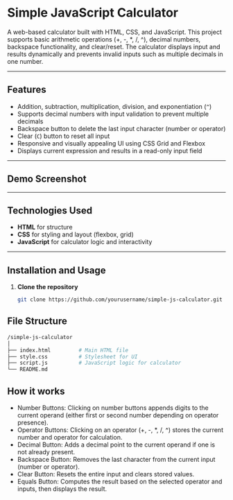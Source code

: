 # Simple JavaScript Calculator

A web-based calculator built with HTML, CSS, and JavaScript. This project supports basic arithmetic operations (+, -, *, /, ^), decimal numbers, backspace functionality, and clear/reset. The calculator displays input and results dynamically and prevents invalid inputs such as multiple decimals in one number.

---

## Features

- Addition, subtraction, multiplication, division, and exponentiation (`^`)
- Supports decimal numbers with input validation to prevent multiple decimals
- Backspace button to delete the last input character (number or operator)
- Clear (`C`) button to reset all input
- Responsive and visually appealing UI using CSS Grid and Flexbox
- Displays current expression and results in a read-only input field

---

## Demo Screenshot


---

## Technologies Used

- **HTML** for structure
- **CSS** for styling and layout (flexbox, grid)
- **JavaScript** for calculator logic and interactivity

---

## Installation and Usage

1. **Clone the repository**

   ```bash
   git clone https://github.com/yourusername/simple-js-calculator.git

## File Structure
```bash
/simple-js-calculator
│
├── index.html         # Main HTML file
├── style.css          # Stylesheet for UI
├── script.js          # JavaScript logic for calculator
└── README.md
```

## How it works

- Number Buttons: Clicking on number buttons appends digits to the current operand (either first or second number depending on operator presence).
- Operator Buttons: Clicking on an operator (+, -, *, /, ^) stores the current number and operator for calculation.
- Decimal Button: Adds a decimal point to the current operand if one is not already present.
- Backspace Button: Removes the last character from the current input (number or operator).
- Clear Button: Resets the entire input and clears stored values.
- Equals Button: Computes the result based on the selected operator and inputs, then displays the result.


